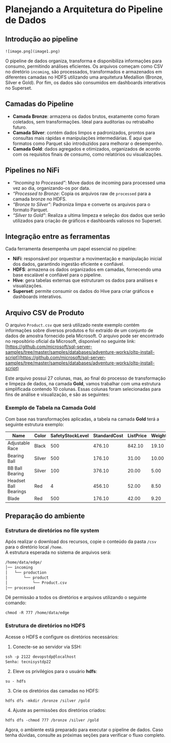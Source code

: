 # **Planejando a Arquitetura do Pipeline de Dados**

## Introdução ao pipeline

    ![image.png](image1.png)

O pipeline de dados organiza, transforma e disponibiliza informações para consumo, permitindo análises eficientes. Os arquivos começam como CSV no diretório `incoming`, são processados, transformados e armazenados em diferentes camadas no HDFS utilizando uma arquitetura Medallion (Bronze, Silver e Gold). Por fim, os dados são consumidos em dashboards interativos no Superset.

## Camadas do Pipeline
- **Camada Bronze**: armazena os dados brutos, exatamente como foram coletados, sem transformações. Ideal para auditorias ou retrabalho futuro.
- **Camada Silver**: contém dados limpos e padronizados, prontos para consultas mais rápidas e manipulações intermediárias. É aqui que formatos como Parquet são introduzidos para melhorar o desempenho.
- **Camada Gold**: dados agregados e otimizados, organizados de acordo com os requisitos finais de consumo, como relatórios ou visualizações.

## Pipelines no NiFi
- *“Incoming to Processed”*: Move dados de incoming para processed uma vez ao dia, organizando-os por data.
- *“Processed to Bronze*: Copia os arquivos raw de `processed` para a camada bronze no HDFS.
- *“Bronze to Silver”*: Padroniza limpa e converte os arquivos para o formato Parquet.
- *“Silver to Gold”*: Realiza a ultima limpeza e seleção dos dados que serão utilizados para criação de gráficos e dashboards valiosos no Superset.

## Integração entre as ferramentas
Cada ferramenta desempenha um papel essencial no pipeline:

- **NiFi**: responsável por orquestrar a movimentação e manipulação inicial dos dados, garantindo ingestão eficiente e confiável.
- **HDFS**: armazena os dados organizados em camadas, fornecendo uma base escalável e confiável para o pipeline.
- **Hive**: gera tabelas externas que estruturam os dados para análises e visualizações.
- **Superset**: permite consumir os dados do Hive para criar gráficos e dashboards interativos.

## Arquivo CSV de Produto

O arquivo `Product.csv` que será utilizado neste exemplo contém informações sobre diversos produtos e foi extraído de um conjunto de dados de amostra fornecido pela Microsoft. O arquivo pode ser encontrado no repositório oficial da Microsoft, disponível no seguinte link:  
[https://github.com/microsoft/sql-server-samples/tree/master/samples/databases/adventure-works/oltp-install-script](https://github.com/microsoft/sql-server-samples/tree/master/samples/databases/adventure-works/oltp-install-script)

Este arquivo possui 27 colunas, mas, ao final do processo de transformação e limpeza de dados, na camada **Gold**, vamos trabalhar com uma estrutura simplificada contendo 10 colunas. Essas colunas foram selecionadas para fins de análise e visualização, e são as seguintes:

### Exemplo de Tabela na Camada Gold

Com base nas transformações aplicadas, a tabela na camada **Gold** terá a seguinte estrutura exemplo:

| Name                  | Color   | SafetyStockLevel | StandardCost | ListPrice | Weight | ProductLine | Class | Style | Size |
|-----------------------|---------|------------------|--------------|-----------|--------|-------------|-------|-------|------|
| Adjustable Race        | Black   | 500              | 476.10       | 842.10    | 19.10  | M           | L     | U     | 42   |
| Bearing Ball          | Silver  | 500              | 176.10       | 31.00     | 10.00  | M           | L     | U     | 45   |
| BB Ball Bearing       | Silver  | 100              | 376.10       | 20.00     | 5.00   | M           | L     | U     | 38   |
| Headset Ball Bearings | Red     | 4                | 456.10       | 52.00     | 8.50   | M           | L     | U     | 40   |
| Blade                 | Red     | 500              | 176.10       | 42.00     | 9.20   | M           | L     | U     | 44   |

## Preparação do ambiente
### Estrutura de diretórios no file system
Após realizar o download dos recursos, copie o conteúdo da pasta `/csv` para o diretório local `/home`.  
A estrutura esperada no sistema de arquivos será:  

```
/home/data/edge/
│── incoming
│   └── production
│       └── product
│           └── Product.csv
│── processed
```
Dê permissão a todos os diretórios e arquivos utilizando o seguinte comando:  
```
chmod -R 777 /home/data/edge
```

### Estrutura de diretórios no HDFS
Acesse o HDFS e configure os diretórios necessários:

1. Conecte-se ao servidor via SSH:

```
ssh -p 2122 devopstdp@localhost
Senha: tecnisystdp22 
```
2. Eleve os privilégios para o usuário **hdfs**:  
```
su - hdfs
```
3. Crie os diretórios das camadas no HDFS:  
```
hdfs dfs -mkdir /bronze /silver /gold
```
4. Ajuste as permissões dos diretórios criados:  
```
hdfs dfs -chmod 777 /bronze /silver /gold
```

Agora, o ambiente está preparado para executar o pipeline de dados. Caso tenha dúvidas, consulte as próximas seções para verificar o fluxo completo.